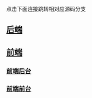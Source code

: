 点击下面连接跳转相对应源码分支
## [后端](https://github.com/jpdark957/guli/tree/back-end)
## [前端](https://github.com/jpdark957/guli/tree/front-end)
### [前端后台](https://github.com/jpdark957/guli/tree/front-end/guli_admin)
### [前端前台](https://github.com/jpdark957/guli/tree/front-end/guli_front)
